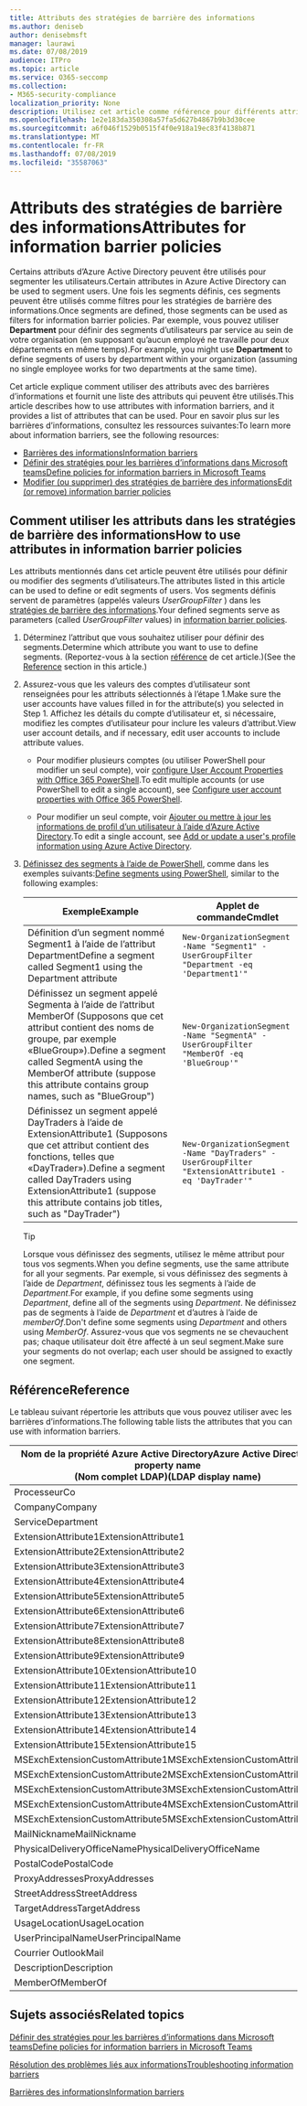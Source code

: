 ```yaml
---
title: Attributs des stratégies de barrière des informations
ms.author: deniseb
author: denisebmsft
manager: laurawi
ms.date: 07/08/2019
audience: ITPro
ms.topic: article
ms.service: O365-seccomp
ms.collection:
- M365-security-compliance
localization_priority: None
description: Utilisez cet article comme référence pour différents attributs que vous pouvez utiliser dans les stratégies de barrière des informations.
ms.openlocfilehash: 1e2e183da350308a57fa5d627b4867b9b3d30cee
ms.sourcegitcommit: a6f046f1529b0515f4f0e918a19ec83f4138b871
ms.translationtype: MT
ms.contentlocale: fr-FR
ms.lasthandoff: 07/08/2019
ms.locfileid: "35587063"
---
```

# <a name="attributes-for-information-barrier-policies"></a><span data-ttu-id="fd68b-103">Attributs des stratégies de barrière des informations</span><span class="sxs-lookup"><span data-stu-id="fd68b-103">Attributes for information barrier policies</span></span>

<span data-ttu-id="fd68b-104">Certains attributs d’Azure Active Directory peuvent être utilisés pour segmenter les utilisateurs.</span><span class="sxs-lookup"><span data-stu-id="fd68b-104">Certain attributes in Azure Active Directory can be used to segment users.</span></span> <span data-ttu-id="fd68b-105">Une fois les segments définis, ces segments peuvent être utilisés comme filtres pour les stratégies de barrière des informations.</span><span class="sxs-lookup"><span data-stu-id="fd68b-105">Once segments are defined, those segments can be used as filters for information barrier policies.</span></span> <span data-ttu-id="fd68b-106">Par exemple, vous pouvez utiliser **Department** pour définir des segments d’utilisateurs par service au sein de votre organisation (en supposant qu’aucun employé ne travaille pour deux départements en même temps).</span><span class="sxs-lookup"><span data-stu-id="fd68b-106">For example, you might use **Department** to define segments of users by department within your organization (assuming no single employee works for two departments at the same time).</span></span> 

<span data-ttu-id="fd68b-107">Cet article explique comment utiliser des attributs avec des barrières d’informations et fournit une liste des attributs qui peuvent être utilisés.</span><span class="sxs-lookup"><span data-stu-id="fd68b-107">This article describes how to use attributes with information barriers, and it provides a list of attributes that can be used.</span></span> <span data-ttu-id="fd68b-108">Pour en savoir plus sur les barrières d’informations, consultez les ressources suivantes:</span><span class="sxs-lookup"><span data-stu-id="fd68b-108">To learn more about information barriers, see the following resources:</span></span>
- [<span data-ttu-id="fd68b-109">Barrières des informations</span><span class="sxs-lookup"><span data-stu-id="fd68b-109">Information barriers</span></span>](information-barriers.md)
- [<span data-ttu-id="fd68b-110">Définir des stratégies pour les barrières d’informations dans Microsoft teams</span><span class="sxs-lookup"><span data-stu-id="fd68b-110">Define policies for information barriers in Microsoft Teams</span></span>](information-barriers-policies.md)
- [<span data-ttu-id="fd68b-111">Modifier (ou supprimer) des stratégies de barrière des informations</span><span class="sxs-lookup"><span data-stu-id="fd68b-111">Edit (or remove) information barrier policies</span></span>](information-barriers-edit-segments-policies.md.md)

## <a name="how-to-use-attributes-in-information-barrier-policies"></a><span data-ttu-id="fd68b-112">Comment utiliser les attributs dans les stratégies de barrière des informations</span><span class="sxs-lookup"><span data-stu-id="fd68b-112">How to use attributes in information barrier policies</span></span>

<span data-ttu-id="fd68b-113">Les attributs mentionnés dans cet article peuvent être utilisés pour définir ou modifier des segments d’utilisateurs.</span><span class="sxs-lookup"><span data-stu-id="fd68b-113">The attributes listed in this article can be used to define or edit segments of users.</span></span> <span data-ttu-id="fd68b-114">Vos segments définis servent de paramètres (appelés valeurs *UserGroupFilter* ) dans les [stratégies de barrière des informations](information-barriers-policies.md).</span><span class="sxs-lookup"><span data-stu-id="fd68b-114">Your defined segments serve as parameters (called *UserGroupFilter* values) in [information barrier policies](information-barriers-policies.md).</span></span>

1. <span data-ttu-id="fd68b-115">Déterminez l’attribut que vous souhaitez utiliser pour définir des segments.</span><span class="sxs-lookup"><span data-stu-id="fd68b-115">Determine which attribute you want to use to define segments.</span></span> <span data-ttu-id="fd68b-116">(Reportez-vous à la section [référence](#reference) de cet article.)</span><span class="sxs-lookup"><span data-stu-id="fd68b-116">(See the [Reference](#reference) section in this article.)</span></span>

2. <span data-ttu-id="fd68b-117">Assurez-vous que les valeurs des comptes d’utilisateur sont renseignées pour les attributs sélectionnés à l’étape 1.</span><span class="sxs-lookup"><span data-stu-id="fd68b-117">Make sure the user accounts have values filled in for the attribute(s) you selected in Step 1.</span></span> <span data-ttu-id="fd68b-118">Affichez les détails du compte d’utilisateur et, si nécessaire, modifiez les comptes d’utilisateur pour inclure les valeurs d’attribut.</span><span class="sxs-lookup"><span data-stu-id="fd68b-118">View user account details, and if necessary, edit user accounts to include attribute values.</span></span> 

    - <span data-ttu-id="fd68b-119">Pour modifier plusieurs comptes (ou utiliser PowerShell pour modifier un seul compte), voir [configure User Account Properties with Office 365 PowerShell](https://docs.microsoft.com/office365/enterprise/powershell/configure-user-account-properties-with-office-365-powershell).</span><span class="sxs-lookup"><span data-stu-id="fd68b-119">To edit multiple accounts (or use PowerShell to edit a single account), see [Configure user account properties with Office 365 PowerShell](https://docs.microsoft.com/office365/enterprise/powershell/configure-user-account-properties-with-office-365-powershell).</span></span>

    - <span data-ttu-id="fd68b-120">Pour modifier un seul compte, voir [Ajouter ou mettre à jour les informations de profil d’un utilisateur à l’aide d’Azure Active Directory](https://docs.microsoft.com/azure/active-directory/fundamentals/active-directory-users-profile-azure-portal).</span><span class="sxs-lookup"><span data-stu-id="fd68b-120">To edit a single account, see [Add or update a user's profile information using Azure Active Directory](https://docs.microsoft.com/azure/active-directory/fundamentals/active-directory-users-profile-azure-portal).</span></span>

3. <span data-ttu-id="fd68b-121">[Définissez des segments à l’aide de PowerShell](information-barriers-policies.md#define-segments-using-powershell), comme dans les exemples suivants:</span><span class="sxs-lookup"><span data-stu-id="fd68b-121">[Define segments using PowerShell](information-barriers-policies.md#define-segments-using-powershell), similar to the following examples:</span></span>

    |<span data-ttu-id="fd68b-122">Exemple</span><span class="sxs-lookup"><span data-stu-id="fd68b-122">Example</span></span>  |<span data-ttu-id="fd68b-123">Applet de commande</span><span class="sxs-lookup"><span data-stu-id="fd68b-123">Cmdlet</span></span>  |
    |---------|---------|
    |<span data-ttu-id="fd68b-124">Définition d’un segment nommé Segment1 à l’aide de l’attribut Department</span><span class="sxs-lookup"><span data-stu-id="fd68b-124">Define a segment called Segment1 using the Department attribute</span></span>     | `New-OrganizationSegment -Name "Segment1" -UserGroupFilter "Department -eq 'Department1'"`        |
    |<span data-ttu-id="fd68b-125">Définissez un segment appelé Segmenta à l’aide de l’attribut MemberOf (Supposons que cet attribut contient des noms de groupe, par exemple «BlueGroup»).</span><span class="sxs-lookup"><span data-stu-id="fd68b-125">Define a segment called SegmentA using the MemberOf attribute (suppose this attribute contains group names, such as "BlueGroup")</span></span>     | `New-OrganizationSegment -Name "SegmentA" -UserGroupFilter "MemberOf -eq 'BlueGroup'"`        |
    |<span data-ttu-id="fd68b-126">Définissez un segment appelé DayTraders à l’aide de ExtensionAttribute1 (Supposons que cet attribut contient des fonctions, telles que «DayTrader»).</span><span class="sxs-lookup"><span data-stu-id="fd68b-126">Define a segment called DayTraders using ExtensionAttribute1 (suppose this attribute contains job titles, such as "DayTrader")</span></span>|`New-OrganizationSegment -Name "DayTraders" -UserGroupFilter "ExtensionAttribute1 -eq 'DayTrader'"` |

    > [!TIP]
    > <span data-ttu-id="fd68b-127">Lorsque vous définissez des segments, utilisez le même attribut pour tous vos segments.</span><span class="sxs-lookup"><span data-stu-id="fd68b-127">When you define segments, use the same attribute for all your segments.</span></span> <span data-ttu-id="fd68b-128">Par exemple, si vous définissez des segments à l’aide de *Department*, définissez tous les segments à l’aide de *Department*.</span><span class="sxs-lookup"><span data-stu-id="fd68b-128">For example, if you define some segments using *Department*, define all of the segments using *Department*.</span></span> <span data-ttu-id="fd68b-129">Ne définissez pas de segments à l’aide de *Department* et d’autres à l’aide de *memberOf*.</span><span class="sxs-lookup"><span data-stu-id="fd68b-129">Don't define some segments using *Department* and others using *MemberOf*.</span></span> <span data-ttu-id="fd68b-130">Assurez-vous que vos segments ne se chevauchent pas; chaque utilisateur doit être affecté à un seul segment.</span><span class="sxs-lookup"><span data-stu-id="fd68b-130">Make sure your segments do not overlap; each user should be assigned to exactly one segment.</span></span> 

## <a name="reference"></a><span data-ttu-id="fd68b-131">Référence</span><span class="sxs-lookup"><span data-stu-id="fd68b-131">Reference</span></span>

<span data-ttu-id="fd68b-132">Le tableau suivant répertorie les attributs que vous pouvez utiliser avec les barrières d’informations.</span><span class="sxs-lookup"><span data-stu-id="fd68b-132">The following table lists the attributes that you can use with information barriers.</span></span>

|<span data-ttu-id="fd68b-133">Nom de la propriété Azure Active Directory</span><span class="sxs-lookup"><span data-stu-id="fd68b-133">Azure Active Directory property name</span></span><br/><span data-ttu-id="fd68b-134">(Nom complet LDAP)</span><span class="sxs-lookup"><span data-stu-id="fd68b-134">(LDAP display name)</span></span>  |<span data-ttu-id="fd68b-135">Nom de la propriété Exchange</span><span class="sxs-lookup"><span data-stu-id="fd68b-135">Exchange property name</span></span>  |
|---------|---------|
|<span data-ttu-id="fd68b-136">Processeur</span><span class="sxs-lookup"><span data-stu-id="fd68b-136">Co</span></span>       | <span data-ttu-id="fd68b-137">Processeur</span><span class="sxs-lookup"><span data-stu-id="fd68b-137">Co</span></span>        |
|<span data-ttu-id="fd68b-138">Company</span><span class="sxs-lookup"><span data-stu-id="fd68b-138">Company</span></span>     |<span data-ttu-id="fd68b-139">Company</span><span class="sxs-lookup"><span data-stu-id="fd68b-139">Company</span></span>         |
|<span data-ttu-id="fd68b-140">Service</span><span class="sxs-lookup"><span data-stu-id="fd68b-140">Department</span></span>     |<span data-ttu-id="fd68b-141">Service</span><span class="sxs-lookup"><span data-stu-id="fd68b-141">Department</span></span>         |
|<span data-ttu-id="fd68b-142">ExtensionAttribute1</span><span class="sxs-lookup"><span data-stu-id="fd68b-142">ExtensionAttribute1</span></span> |<span data-ttu-id="fd68b-143">CustomAttribute1</span><span class="sxs-lookup"><span data-stu-id="fd68b-143">CustomAttribute1</span></span>  |
|<span data-ttu-id="fd68b-144">ExtensionAttribute2</span><span class="sxs-lookup"><span data-stu-id="fd68b-144">ExtensionAttribute2</span></span> |<span data-ttu-id="fd68b-145">CustomAttribute2</span><span class="sxs-lookup"><span data-stu-id="fd68b-145">CustomAttribute2</span></span>  |
|<span data-ttu-id="fd68b-146">ExtensionAttribute3</span><span class="sxs-lookup"><span data-stu-id="fd68b-146">ExtensionAttribute3</span></span> |<span data-ttu-id="fd68b-147">CustomAttribute3</span><span class="sxs-lookup"><span data-stu-id="fd68b-147">CustomAttribute3</span></span>  |
|<span data-ttu-id="fd68b-148">ExtensionAttribute4</span><span class="sxs-lookup"><span data-stu-id="fd68b-148">ExtensionAttribute4</span></span> |<span data-ttu-id="fd68b-149">CustomAttribute4</span><span class="sxs-lookup"><span data-stu-id="fd68b-149">CustomAttribute4</span></span>  |
|<span data-ttu-id="fd68b-150">ExtensionAttribute5</span><span class="sxs-lookup"><span data-stu-id="fd68b-150">ExtensionAttribute5</span></span> |<span data-ttu-id="fd68b-151">CustomAttribute5</span><span class="sxs-lookup"><span data-stu-id="fd68b-151">CustomAttribute5</span></span>  |
|<span data-ttu-id="fd68b-152">ExtensionAttribute6</span><span class="sxs-lookup"><span data-stu-id="fd68b-152">ExtensionAttribute6</span></span> |<span data-ttu-id="fd68b-153">CustomAttribute6</span><span class="sxs-lookup"><span data-stu-id="fd68b-153">CustomAttribute6</span></span>  |
|<span data-ttu-id="fd68b-154">ExtensionAttribute7</span><span class="sxs-lookup"><span data-stu-id="fd68b-154">ExtensionAttribute7</span></span> |<span data-ttu-id="fd68b-155">CustomAttribute7</span><span class="sxs-lookup"><span data-stu-id="fd68b-155">CustomAttribute7</span></span>  |
|<span data-ttu-id="fd68b-156">ExtensionAttribute8</span><span class="sxs-lookup"><span data-stu-id="fd68b-156">ExtensionAttribute8</span></span> |<span data-ttu-id="fd68b-157">CustomAttribute8</span><span class="sxs-lookup"><span data-stu-id="fd68b-157">CustomAttribute8</span></span>  |
|<span data-ttu-id="fd68b-158">ExtensionAttribute9</span><span class="sxs-lookup"><span data-stu-id="fd68b-158">ExtensionAttribute9</span></span> |<span data-ttu-id="fd68b-159">CustomAttribute9</span><span class="sxs-lookup"><span data-stu-id="fd68b-159">CustomAttribute9</span></span>  |
|<span data-ttu-id="fd68b-160">ExtensionAttribute10</span><span class="sxs-lookup"><span data-stu-id="fd68b-160">ExtensionAttribute10</span></span> |<span data-ttu-id="fd68b-161">CustomAttribute10</span><span class="sxs-lookup"><span data-stu-id="fd68b-161">CustomAttribute10</span></span>  |
|<span data-ttu-id="fd68b-162">ExtensionAttribute11</span><span class="sxs-lookup"><span data-stu-id="fd68b-162">ExtensionAttribute11</span></span> |<span data-ttu-id="fd68b-163">CustomAttribute11</span><span class="sxs-lookup"><span data-stu-id="fd68b-163">CustomAttribute11</span></span>  |
|<span data-ttu-id="fd68b-164">ExtensionAttribute12</span><span class="sxs-lookup"><span data-stu-id="fd68b-164">ExtensionAttribute12</span></span> |<span data-ttu-id="fd68b-165">CustomAttribute12</span><span class="sxs-lookup"><span data-stu-id="fd68b-165">CustomAttribute12</span></span>  |
|<span data-ttu-id="fd68b-166">ExtensionAttribute13</span><span class="sxs-lookup"><span data-stu-id="fd68b-166">ExtensionAttribute13</span></span> |<span data-ttu-id="fd68b-167">CustomAttribute13</span><span class="sxs-lookup"><span data-stu-id="fd68b-167">CustomAttribute13</span></span>  |
|<span data-ttu-id="fd68b-168">ExtensionAttribute14</span><span class="sxs-lookup"><span data-stu-id="fd68b-168">ExtensionAttribute14</span></span> |<span data-ttu-id="fd68b-169">CustomAttribute14</span><span class="sxs-lookup"><span data-stu-id="fd68b-169">CustomAttribute14</span></span>  |
|<span data-ttu-id="fd68b-170">ExtensionAttribute15</span><span class="sxs-lookup"><span data-stu-id="fd68b-170">ExtensionAttribute15</span></span> |<span data-ttu-id="fd68b-171">CustomAttribute15</span><span class="sxs-lookup"><span data-stu-id="fd68b-171">CustomAttribute15</span></span>  |
|<span data-ttu-id="fd68b-172">MSExchExtensionCustomAttribute1</span><span class="sxs-lookup"><span data-stu-id="fd68b-172">MSExchExtensionCustomAttribute1</span></span> |<span data-ttu-id="fd68b-173">ExtensionCustomAttribute1</span><span class="sxs-lookup"><span data-stu-id="fd68b-173">ExtensionCustomAttribute1</span></span> |
|<span data-ttu-id="fd68b-174">MSExchExtensionCustomAttribute2</span><span class="sxs-lookup"><span data-stu-id="fd68b-174">MSExchExtensionCustomAttribute2</span></span> |<span data-ttu-id="fd68b-175">ExtensionCustomAttribute2</span><span class="sxs-lookup"><span data-stu-id="fd68b-175">ExtensionCustomAttribute2</span></span> |
|<span data-ttu-id="fd68b-176">MSExchExtensionCustomAttribute3</span><span class="sxs-lookup"><span data-stu-id="fd68b-176">MSExchExtensionCustomAttribute3</span></span> |<span data-ttu-id="fd68b-177">ExtensionCustomAttribute3</span><span class="sxs-lookup"><span data-stu-id="fd68b-177">ExtensionCustomAttribute3</span></span> |
|<span data-ttu-id="fd68b-178">MSExchExtensionCustomAttribute4</span><span class="sxs-lookup"><span data-stu-id="fd68b-178">MSExchExtensionCustomAttribute4</span></span> |<span data-ttu-id="fd68b-179">ExtensionCustomAttribute4</span><span class="sxs-lookup"><span data-stu-id="fd68b-179">ExtensionCustomAttribute4</span></span> |
|<span data-ttu-id="fd68b-180">MSExchExtensionCustomAttribute5</span><span class="sxs-lookup"><span data-stu-id="fd68b-180">MSExchExtensionCustomAttribute5</span></span> |<span data-ttu-id="fd68b-181">ExtensionCustomAttribute5</span><span class="sxs-lookup"><span data-stu-id="fd68b-181">ExtensionCustomAttribute5</span></span> |
|<span data-ttu-id="fd68b-182">MailNickname</span><span class="sxs-lookup"><span data-stu-id="fd68b-182">MailNickname</span></span> |<span data-ttu-id="fd68b-183">Alias</span><span class="sxs-lookup"><span data-stu-id="fd68b-183">Alias</span></span> |
|<span data-ttu-id="fd68b-184">PhysicalDeliveryOfficeName</span><span class="sxs-lookup"><span data-stu-id="fd68b-184">PhysicalDeliveryOfficeName</span></span> |<span data-ttu-id="fd68b-185">Office</span><span class="sxs-lookup"><span data-stu-id="fd68b-185">Office</span></span> |
|<span data-ttu-id="fd68b-186">PostalCode</span><span class="sxs-lookup"><span data-stu-id="fd68b-186">PostalCode</span></span> |<span data-ttu-id="fd68b-187">PostalCode</span><span class="sxs-lookup"><span data-stu-id="fd68b-187">PostalCode</span></span> |
|<span data-ttu-id="fd68b-188">ProxyAddresses</span><span class="sxs-lookup"><span data-stu-id="fd68b-188">ProxyAddresses</span></span> |<span data-ttu-id="fd68b-189">EmailAddresses</span><span class="sxs-lookup"><span data-stu-id="fd68b-189">EmailAddresses</span></span> |
|<span data-ttu-id="fd68b-190">StreetAddress</span><span class="sxs-lookup"><span data-stu-id="fd68b-190">StreetAddress</span></span> |<span data-ttu-id="fd68b-191">StreetAddress</span><span class="sxs-lookup"><span data-stu-id="fd68b-191">StreetAddress</span></span> |
|<span data-ttu-id="fd68b-192">TargetAddress</span><span class="sxs-lookup"><span data-stu-id="fd68b-192">TargetAddress</span></span> |<span data-ttu-id="fd68b-193">ExternalEmailAddress</span><span class="sxs-lookup"><span data-stu-id="fd68b-193">ExternalEmailAddress</span></span> |
|<span data-ttu-id="fd68b-194">UsageLocation</span><span class="sxs-lookup"><span data-stu-id="fd68b-194">UsageLocation</span></span> |<span data-ttu-id="fd68b-195">UsageLocation</span><span class="sxs-lookup"><span data-stu-id="fd68b-195">UsageLocation</span></span> |
|<span data-ttu-id="fd68b-196">UserPrincipalName</span><span class="sxs-lookup"><span data-stu-id="fd68b-196">UserPrincipalName</span></span>  |<span data-ttu-id="fd68b-197">UserPrincipalName</span><span class="sxs-lookup"><span data-stu-id="fd68b-197">UserPrincipalName</span></span>  |
|<span data-ttu-id="fd68b-198">Courrier Outlook</span><span class="sxs-lookup"><span data-stu-id="fd68b-198">Mail</span></span>   |<span data-ttu-id="fd68b-199">WindowsEmailAddress</span><span class="sxs-lookup"><span data-stu-id="fd68b-199">WindowsEmailAddress</span></span>    |
|<span data-ttu-id="fd68b-200">Description</span><span class="sxs-lookup"><span data-stu-id="fd68b-200">Description</span></span>    |<span data-ttu-id="fd68b-201">Description</span><span class="sxs-lookup"><span data-stu-id="fd68b-201">Description</span></span>    |
|<span data-ttu-id="fd68b-202">MemberOf</span><span class="sxs-lookup"><span data-stu-id="fd68b-202">MemberOf</span></span>   |<span data-ttu-id="fd68b-203">MemberOfGroup</span><span class="sxs-lookup"><span data-stu-id="fd68b-203">MemberOfGroup</span></span>  |

## <a name="related-topics"></a><span data-ttu-id="fd68b-204">Sujets associés</span><span class="sxs-lookup"><span data-stu-id="fd68b-204">Related topics</span></span>

[<span data-ttu-id="fd68b-205">Définir des stratégies pour les barrières d’informations dans Microsoft teams</span><span class="sxs-lookup"><span data-stu-id="fd68b-205">Define policies for information barriers in Microsoft Teams</span></span>](information-barriers-policies.md)

[<span data-ttu-id="fd68b-206">Résolution des problèmes liés aux informations</span><span class="sxs-lookup"><span data-stu-id="fd68b-206">Troubleshooting information barriers</span></span>](information-barriers-troubleshooting.md)

[<span data-ttu-id="fd68b-207">Barrières des informations</span><span class="sxs-lookup"><span data-stu-id="fd68b-207">Information barriers</span></span>](information-barriers.md)




